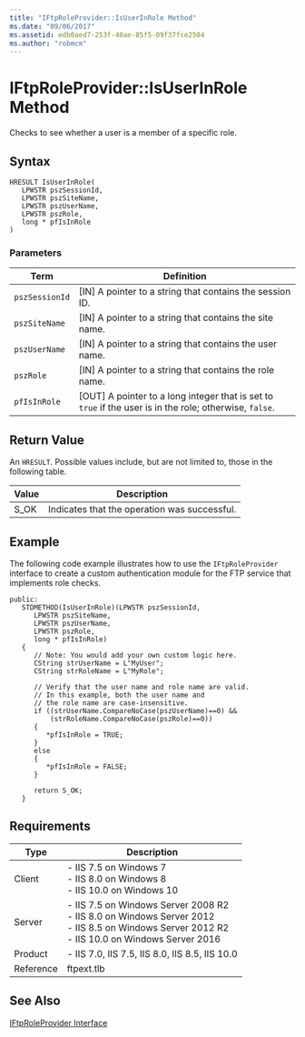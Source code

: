 ```yaml
---
title: "IFtpRoleProvider::IsUserInRole Method"
ms.date: "09/06/2017"
ms.assetid: edb0aed7-253f-40ae-85f5-09f37fce2504
ms.author: "robmcm"
---
```

# IFtpRoleProvider::IsUserInRole Method
Checks to see whether a user is a member of a specific role.  
  
## Syntax  
  
```cpp#  
HRESULT IsUserInRole(  
   LPWSTR pszSessionId,  
   LPWSTR pszSiteName,  
   LPWSTR pszUserName,  
   LPWSTR pszRole,  
   long * pfIsInRole  
)  
```  
  
### Parameters  
  
|Term|Definition|
|---|---|
|`pszSessionId`|[IN] A pointer to a string that contains the session ID.|  
|`pszSiteName`|[IN] A pointer to a string that contains the site name.|  
|`pszUserName`|[IN] A pointer to a string that contains the user name.|  
|`pszRole`|[IN] A pointer to a string that contains the role name.|  
|`pfIsInRole`|[OUT] A pointer to a long integer that is set to `true` if the user is in the role; otherwise, `false`.|  
  
## Return Value  
 An `HRESULT`. Possible values include, but are not limited to, those in the following table.  
  
|Value|Description| 
|---|---|
|S_OK|Indicates that the operation was successful.|  
  
## Example  
 The following code example illustrates how to use the `IFtpRoleProvider` interface to create a custom authentication module for the FTP service that implements role checks.  
  
```  
public:  
   STDMETHOD(IsUserInRole)(LPWSTR pszSessionId,  
      LPWSTR pszSiteName,  
      LPWSTR pszUserName,  
      LPWSTR pszRole,  
      long * pfIsInRole)  
   {  
      // Note: You would add your own custom logic here.  
      CString strUserName = L"MyUser";  
      CString strRoleName = L"MyRole";  
  
      // Verify that the user name and role name are valid.  
      // In this example, both the user name and  
      // the role name are case-insensitive.  
      if ((strUserName.CompareNoCase(pszUserName)==0) &&  
          (strRoleName.CompareNoCase(pszRole)==0))  
      {  
         *pfIsInRole = TRUE;  
      }  
      else  
      {  
         *pfIsInRole = FALSE;  
      }  
  
      return S_OK;  
   }  
```  
  
## Requirements  
  
|Type|Description|
|---|---|
|Client|-   IIS 7.5 on                                          Windows 7<br />-   IIS 8.0 on                                          Windows 8<br />-   IIS 10.0 on                                          Windows 10|  
|Server|-   IIS 7.5 on                                          Windows Server 2008 R2<br />-   IIS 8.0 on                                          Windows Server 2012<br />-   IIS 8.5 on                                          Windows Server 2012 R2<br />-   IIS 10.0 on                                          Windows Server 2016|  
|Product|-   IIS 7.0,                                          IIS 7.5,                                          IIS 8.0,                                          IIS 8.5,                                          IIS 10.0|  
|Reference|ftpext.tlb|  
  
## See Also  
 [IFtpRoleProvider Interface](../../ftp-extensibility-reference/native-code-api-reference/iftproleprovider-interface-native.md)
